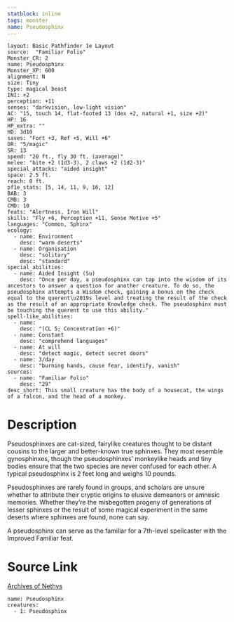 ```yaml
---
statblock: inline
tags: monster
name: Pseudosphinx
---
```

```statblock
layout: Basic Pathfinder 1e Layout
source:  "Familiar Folio"
Monster_CR: 2
name: Pseudosphinx
Monster_XP: 600
alignment: N
size: Tiny
type: magical beast
INI: +2
perception: +11
senses: "darkvision, low-light vision"
AC: "15, touch 14, flat-footed 13 (dex +2, natural +1, size +2)"
HP: 16
HP_extra: ""
HD: 3d10
saves: "Fort +3, Ref +5, Will +6"
DR: "5/magic"
SR: 13
speed: "20 ft., fly 30 ft. (average)"
melee: "bite +2 (1d3-3), 2 claws +2 (1d2-3)"
special_attacks: "aided insight"
space: 2.5 ft.
reach: 0 ft.
pf1e_stats: [5, 14, 11, 9, 16, 12]
BAB: 3
CMB: 3
CMD: 10
feats: "Alertness, Iron Will"
skills: "Fly +6, Perception +11, Sense Motive +5"
languages: "Common, Sphinx"
ecology:
  - name: Environment
    desc: "warm deserts"
  - name: Organisation
    desc: "solitary"
    desc: "standard"
special_abilities:
  - name: Aided Insight (Su)
    desc: "Once per day, a pseudosphinx can tap into the wisdom of its ancestors to answer a question for another creature. To do so, the pseudosphinx attempts a Wisdom check, gaining a bonus on the check equal to the querent\u2019s level and treating the result of the check as the result of an appropriate Knowledge check. The pseudosphinx must be touching the querent to use this ability."
spell-like_abilities:
  - name:
    desc: "(CL 5; Concentration +6)"
  - name: Constant
    desc: "comprehend languages"
  - name: At will
    desc: "detect magic, detect secret doors"
  - name: 3/day
    desc: "burning hands, cause fear, identify, vanish"
sources:
  - name: "Familiar Folio"
    desc: "29"
desc_short: This small creature has the body of a housecat, the wings of a falcon, and the head of a monkey.
```
# Description
Pseudosphinxes are cat-sized, fairylike creatures thought to be distant cousins to the larger and better-known true sphinxes. They most resemble gynosphinxes, though the pseudosphinxes’ monkeylike heads and tiny bodies ensure that the two species are never confused for each other. A typical pseudosphinx is 2 feet long and weighs 10 pounds.

Pseudosphinxes are rarely found in groups, and scholars are unsure whether to attribute their cryptic origins to elusive demeanors or amnesic memories. Whether they’re the misbegotten progeny of generations of lesser sphinxes or the result of some magical experiment in the same deserts where sphinxes are found, none can say.

A pseudosphinx can serve as the familiar for a 7th-level spellcaster with the Improved Familiar feat.
# Source Link
[Archives of Nethys](https://aonprd.com/MonsterDisplay.aspx?ItemName=Pseudosphinx)
```encounter-table
name: Pseudosphinx
creatures:
  - 1: Pseudosphinx
```
